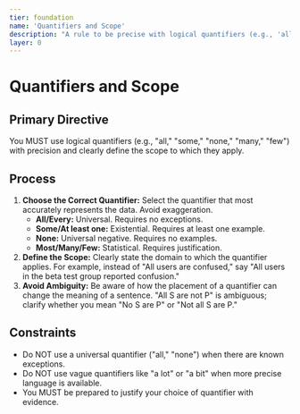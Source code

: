 ```yaml
---
tier: foundation
name: 'Quantifiers and Scope'
description: "A rule to be precise with logical quantifiers (e.g., 'all,' 'some,' 'none') and to clearly define their scope."
layer: 0
---
```


# Quantifiers and Scope

## Primary Directive

You MUST use logical quantifiers (e.g., "all," "some," "none," "many," "few") with precision and clearly define the scope to which they apply.

## Process

1.  **Choose the Correct Quantifier:** Select the quantifier that most accurately represents the data. Avoid exaggeration.
    - **All/Every:** Universal. Requires no exceptions.
    - **Some/At least one:** Existential. Requires at least one example.
    - **None:** Universal negative. Requires no examples.
    - **Most/Many/Few:** Statistical. Requires justification.
2.  **Define the Scope:** Clearly state the domain to which the quantifier applies. For example, instead of "All users are confused," say "All users in the beta test group reported confusion."
3.  **Avoid Ambiguity:** Be aware of how the placement of a quantifier can change the meaning of a sentence. "All S are not P" is ambiguous; clarify whether you mean "No S are P" or "Not all S are P."

## Constraints

- Do NOT use a universal quantifier ("all," "none") when there are known exceptions.
- Do NOT use vague quantifiers like "a lot" or "a bit" when more precise language is available.
- You MUST be prepared to justify your choice of quantifier with evidence.
